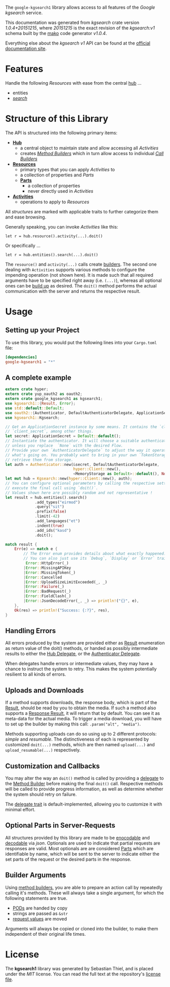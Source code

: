 <!---
DO NOT EDIT !
This file was generated automatically from 'src/mako/api/README.md.mako'
DO NOT EDIT !
-->
The `google-kgsearch1` library allows access to all features of the *Google kgsearch* service.

This documentation was generated from *kgsearch* crate version *1.0.4+20151215*, where *20151215* is the exact revision of the *kgsearch:v1* schema built by the [mako](http://www.makotemplates.org/) code generator *v1.0.4*.

Everything else about the *kgsearch* *v1* API can be found at the
[official documentation site](https://developers.google.com/knowledge-graph/).
# Features

Handle the following *Resources* with ease from the central [hub](https://docs.rs/google-kgsearch1/1.0.4+20151215/google_kgsearch1/struct.Kgsearch.html) ... 

* entities
 * [*search*](https://docs.rs/google-kgsearch1/1.0.4+20151215/google_kgsearch1/struct.EntitySearchCall.html)




# Structure of this Library

The API is structured into the following primary items:

* **[Hub](https://docs.rs/google-kgsearch1/1.0.4+20151215/google_kgsearch1/struct.Kgsearch.html)**
    * a central object to maintain state and allow accessing all *Activities*
    * creates [*Method Builders*](https://docs.rs/google-kgsearch1/1.0.4+20151215/google_kgsearch1/trait.MethodsBuilder.html) which in turn
      allow access to individual [*Call Builders*](https://docs.rs/google-kgsearch1/1.0.4+20151215/google_kgsearch1/trait.CallBuilder.html)
* **[Resources](https://docs.rs/google-kgsearch1/1.0.4+20151215/google_kgsearch1/trait.Resource.html)**
    * primary types that you can apply *Activities* to
    * a collection of properties and *Parts*
    * **[Parts](https://docs.rs/google-kgsearch1/1.0.4+20151215/google_kgsearch1/trait.Part.html)**
        * a collection of properties
        * never directly used in *Activities*
* **[Activities](https://docs.rs/google-kgsearch1/1.0.4+20151215/google_kgsearch1/trait.CallBuilder.html)**
    * operations to apply to *Resources*

All *structures* are marked with applicable traits to further categorize them and ease browsing.

Generally speaking, you can invoke *Activities* like this:

```Rust,ignore
let r = hub.resource().activity(...).doit()
```

Or specifically ...

```ignore
let r = hub.entities().search(...).doit()
```

The `resource()` and `activity(...)` calls create [builders][builder-pattern]. The second one dealing with `Activities` 
supports various methods to configure the impending operation (not shown here). It is made such that all required arguments have to be 
specified right away (i.e. `(...)`), whereas all optional ones can be [build up][builder-pattern] as desired.
The `doit()` method performs the actual communication with the server and returns the respective result.

# Usage

## Setting up your Project

To use this library, you would put the following lines into your `Cargo.toml` file:

```toml
[dependencies]
google-kgsearch1 = "*"
```

## A complete example

```Rust
extern crate hyper;
extern crate yup_oauth2 as oauth2;
extern crate google_kgsearch1 as kgsearch1;
use kgsearch1::{Result, Error};
use std::default::Default;
use oauth2::{Authenticator, DefaultAuthenticatorDelegate, ApplicationSecret, MemoryStorage};
use kgsearch1::Kgsearch;

// Get an ApplicationSecret instance by some means. It contains the `client_id` and 
// `client_secret`, among other things.
let secret: ApplicationSecret = Default::default();
// Instantiate the authenticator. It will choose a suitable authentication flow for you, 
// unless you replace  `None` with the desired Flow.
// Provide your own `AuthenticatorDelegate` to adjust the way it operates and get feedback about 
// what's going on. You probably want to bring in your own `TokenStorage` to persist tokens and
// retrieve them from storage.
let auth = Authenticator::new(&secret, DefaultAuthenticatorDelegate,
                              hyper::Client::new(),
                              <MemoryStorage as Default>::default(), None);
let mut hub = Kgsearch::new(hyper::Client::new(), auth);
// You can configure optional parameters by calling the respective setters at will, and
// execute the final call using `doit()`.
// Values shown here are possibly random and not representative !
let result = hub.entities().search()
             .add_types("eirmod")
             .query("sit")
             .prefix(false)
             .limit(-42)
             .add_languages("et")
             .indent(true)
             .add_ids("kasd")
             .doit();

match result {
    Err(e) => match e {
        // The Error enum provides details about what exactly happened.
        // You can also just use its `Debug`, `Display` or `Error` traits
         Error::HttpError(_)
        |Error::MissingAPIKey
        |Error::MissingToken(_)
        |Error::Cancelled
        |Error::UploadSizeLimitExceeded(_, _)
        |Error::Failure(_)
        |Error::BadRequest(_)
        |Error::FieldClash(_)
        |Error::JsonDecodeError(_, _) => println!("{}", e),
    },
    Ok(res) => println!("Success: {:?}", res),
}

```
## Handling Errors

All errors produced by the system are provided either as [Result](https://docs.rs/google-kgsearch1/1.0.4+20151215/google_kgsearch1/enum.Result.html) enumeration as return value of 
the doit() methods, or handed as possibly intermediate results to either the 
[Hub Delegate](https://docs.rs/google-kgsearch1/1.0.4+20151215/google_kgsearch1/trait.Delegate.html), or the [Authenticator Delegate](https://docs.rs/yup-oauth2/*/yup_oauth2/trait.AuthenticatorDelegate.html).

When delegates handle errors or intermediate values, they may have a chance to instruct the system to retry. This 
makes the system potentially resilient to all kinds of errors.

## Uploads and Downloads
If a method supports downloads, the response body, which is part of the [Result](https://docs.rs/google-kgsearch1/1.0.4+20151215/google_kgsearch1/enum.Result.html), should be
read by you to obtain the media.
If such a method also supports a [Response Result](https://docs.rs/google-kgsearch1/1.0.4+20151215/google_kgsearch1/trait.ResponseResult.html), it will return that by default.
You can see it as meta-data for the actual media. To trigger a media download, you will have to set up the builder by making
this call: `.param("alt", "media")`.

Methods supporting uploads can do so using up to 2 different protocols: 
*simple* and *resumable*. The distinctiveness of each is represented by customized 
`doit(...)` methods, which are then named `upload(...)` and `upload_resumable(...)` respectively.

## Customization and Callbacks

You may alter the way an `doit()` method is called by providing a [delegate](https://docs.rs/google-kgsearch1/1.0.4+20151215/google_kgsearch1/trait.Delegate.html) to the 
[Method Builder](https://docs.rs/google-kgsearch1/1.0.4+20151215/google_kgsearch1/trait.CallBuilder.html) before making the final `doit()` call. 
Respective methods will be called to provide progress information, as well as determine whether the system should 
retry on failure.

The [delegate trait](https://docs.rs/google-kgsearch1/1.0.4+20151215/google_kgsearch1/trait.Delegate.html) is default-implemented, allowing you to customize it with minimal effort.

## Optional Parts in Server-Requests

All structures provided by this library are made to be [enocodable](https://docs.rs/google-kgsearch1/1.0.4+20151215/google_kgsearch1/trait.RequestValue.html) and 
[decodable](https://docs.rs/google-kgsearch1/1.0.4+20151215/google_kgsearch1/trait.ResponseResult.html) via *json*. Optionals are used to indicate that partial requests are responses 
are valid.
Most optionals are are considered [Parts](https://docs.rs/google-kgsearch1/1.0.4+20151215/google_kgsearch1/trait.Part.html) which are identifiable by name, which will be sent to 
the server to indicate either the set parts of the request or the desired parts in the response.

## Builder Arguments

Using [method builders](https://docs.rs/google-kgsearch1/1.0.4+20151215/google_kgsearch1/trait.CallBuilder.html), you are able to prepare an action call by repeatedly calling it's methods.
These will always take a single argument, for which the following statements are true.

* [PODs][wiki-pod] are handed by copy
* strings are passed as `&str`
* [request values](https://docs.rs/google-kgsearch1/1.0.4+20151215/google_kgsearch1/trait.RequestValue.html) are moved

Arguments will always be copied or cloned into the builder, to make them independent of their original life times.

[wiki-pod]: http://en.wikipedia.org/wiki/Plain_old_data_structure
[builder-pattern]: http://en.wikipedia.org/wiki/Builder_pattern
[google-go-api]: https://github.com/google/google-api-go-client

# License
The **kgsearch1** library was generated by Sebastian Thiel, and is placed 
under the *MIT* license.
You can read the full text at the repository's [license file][repo-license].

[repo-license]: https://github.com/Byron/google-apis-rsblob/master/LICENSE.md
